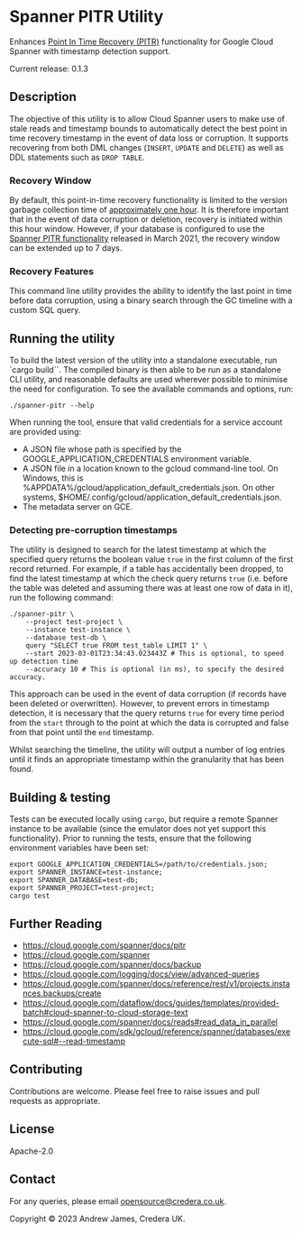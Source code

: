 # Spanner PITR Utility

Enhances [Point In Time Recovery (PITR)](https://cloud.google.com/spanner/docs/pitr) functionality for Google Cloud
Spanner with timestamp detection support.

Current release: 0.1.3

## Description

The objective of this utility is to allow Cloud Spanner users to make use of stale reads and timestamp bounds to
automatically detect the best point in time recovery timestamp in the event of data loss or corruption. It supports
recovering from both DML changes (`INSERT`, `UPDATE` and `DELETE`) as well as DDL statements such as `DROP TABLE`.

### Recovery Window

By default, this point-in-time recovery functionality is limited to the version garbage collection time of [approximately one hour](https://cloud.google.com/spanner/docs/timestamp-bounds#maximum_timestamp_staleness). It is therefore important that in the event of data corruption or deletion, recovery is initiated within this hour window. However, if your database is configured to use the [Spanner PITR functionality](https://cloud.google.com/spanner/docs/pitr) released in March 2021, the recovery window can be extended up to 7 days.

### Recovery Features

This command line utility provides the ability to identify the last point in time before data corruption, using a binary search through the GC timeline with a custom SQL query.

## Running the utility

To build the latest version of the utility into a standalone executable, run `cargo build``. The compiled
binary is then able to be run as a standalone CLI utility, and reasonable defaults are used wherever possible to
minimise the need for configuration. To see the available commands and options, run:

```shell
./spanner-pitr --help
```

When running the tool, ensure that valid credentials for a service account are provided using:

- A JSON file whose path is specified by the GOOGLE_APPLICATION_CREDENTIALS environment variable.
- A JSON file in a location known to the gcloud command-line tool. On Windows, this is %APPDATA%/gcloud/application_default_credentials.json. On other systems, $HOME/.config/gcloud/application_default_credentials.json.
- The metadata server on GCE.

### Detecting pre-corruption timestamps

The utility is designed to search for the latest timestamp at which the specified query returns the boolean value `true`
in the first column of the first record returned. For example, if a table has accidentally been dropped, to find the
latest timestamp at which the check query returns `true` (i.e. before the table was deleted and assuming there was at
least one row of data in it), run the following command:

```shell
./spanner-pitr \
    --project test-project \
    --instance test-instance \
    --database test-db \
    query "SELECT true FROM test_table LIMIT 1" \
    --start 2023-03-01T23:34:43.023443Z # This is optional, to speed up detection time
    --accuracy 10 # This is optional (in ms), to specify the desired accuracy.
```

This approach can be used in the event of data corruption (if records have been deleted or overwritten). However, to
prevent errors in timestamp detection, it is necessary that the query returns `true` for every time period from
the `start` through to the point at which the data is corrupted and false from that point until the `end` timestamp.

Whilst searching the timeline, the utility will output a number of log entries until it finds an appropriate timestamp
within the granularity that has been found.

## Building & testing

Tests can be executed locally using `cargo`, but require a remote Spanner instance to be available (since the emulator
does not yet support this functionality). Prior to running the tests, ensure that the following environment variables
have been set:

```shell
export GOOGLE_APPLICATION_CREDENTIALS=/path/to/credentials.json;
export SPANNER_INSTANCE=test-instance;
export SPANNER_DATABASE=test-db;
export SPANNER_PROJECT=test-project;
cargo test
```

## Further Reading

- https://cloud.google.com/spanner/docs/pitr
- https://cloud.google.com/spanner
- https://cloud.google.com/spanner/docs/backup
- https://cloud.google.com/logging/docs/view/advanced-queries
- https://cloud.google.com/spanner/docs/reference/rest/v1/projects.instances.backups/create
- https://cloud.google.com/dataflow/docs/guides/templates/provided-batch#cloud-spanner-to-cloud-storage-text
- https://cloud.google.com/spanner/docs/reads#read_data_in_parallel
- https://cloud.google.com/sdk/gcloud/reference/spanner/databases/execute-sql#--read-timestamp

## Contributing

Contributions are welcome. Please feel free to raise issues and pull requests as appropriate.

## License

Apache-2.0

## Contact

For any queries, please email [opensource@credera.co.uk](mailto:opensource@credera.co.uk).

Copyright © 2023 Andrew James, Credera UK.
